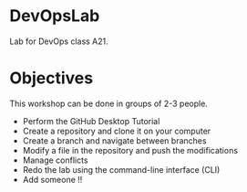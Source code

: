 # DevOpsLab
Lab for DevOps class A21.
# Objectives
This workshop can be done in groups of 2-3 people.

- Perform the GitHub Desktop Tutorial
- Create a repository and clone it on your computer
- Create a branch and navigate between branches
- Modify a file in the repository and push the modifications
- Manage conflicts
- Redo the lab using the command-line interface (CLI)
- Add someone !!
